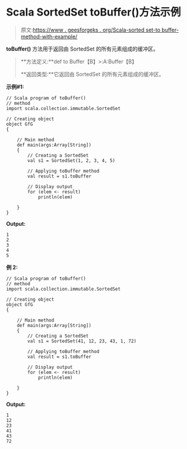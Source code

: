 # Scala SortedSet toBuffer()方法示例

> 原文:[https://www . geesforgeks . org/Scala-sorted set-to buffer-method-with-example/](https://www.geeksforgeeks.org/scala-sortedset-tobuffer-method-with-example/)

**toBuffer()** 方法用于返回由 SortedSet 的所有元素组成的缓冲区。

> **方法定义:**def to Buffer【B】>:A:Buffer【B】
> 
> **返回类型:**它返回由 SortedSet 的所有元素组成的缓冲区。

**示例#1:**

```
// Scala program of toBuffer() 
// method 
import scala.collection.immutable.SortedSet 

// Creating object 
object GfG 
{ 

    // Main method 
    def main(args:Array[String]) 
    { 
        // Creating a SortedSet 
        val s1 = SortedSet(1, 2, 3, 4, 5) 

        // Applying toBuffer method 
        val result = s1.toBuffer

        // Display output
        for (elem <- result)
            println(elem)

    } 
} 
```

**Output:**

```
1
2
3
4
5

```

**例 2:**

```
// Scala program of toBuffer() 
// method 
import scala.collection.immutable.SortedSet 

// Creating object 
object GfG 
{ 

    // Main method 
    def main(args:Array[String]) 
    { 
        // Creating a SortedSet 
        val s1 = SortedSet(41, 12, 23, 43, 1, 72) 

        // Applying toBuffer method 
        val result = s1.toBuffer

        // Display output
        for (elem <- result)
            println(elem)

    } 
} 
```

**Output:**

```
1
12
23
41
43
72

```